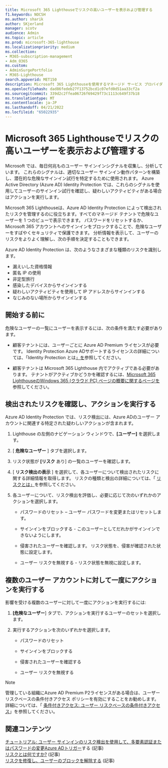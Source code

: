 ```yaml
---
title: Microsoft 365 Lighthouseでリスクの高いユーザーを表示および管理する
f1.keywords: NOCSH
ms.author: sharik
author: SKjerland
manager: scotv
audience: Admin
ms.topic: article
ms.prod: microsoft-365-lighthouse
ms.localizationpriority: medium
ms.collection:
- M365-subscription-management
- Adm_O365
ms.custom:
- AdminSurgePortfolio
- M365-Lighthouse
search.appverid: MET150
description: Microsoft 365 Lighthouseを使用するマネージド サービス プロバイダー (MSP) の場合は、危険なユーザーを表示および管理する方法について説明します。
ms.openlocfilehash: dad86fedeb27f13752bcd1c07efd0d51aa33cf2a
ms.sourcegitcommit: 339d2c2ffea06726f69429f73c1113c649f37b18
ms.translationtype: MT
ms.contentlocale: ja-JP
ms.lasthandoff: 04/21/2022
ms.locfileid: "65022935"
---
```

# <a name="view-and-manage-risky-users-in-microsoft-365-lighthouse"></a>Microsoft 365 Lighthouseでリスクの高いユーザーを表示および管理する

Microsoft では、毎日何兆ものユーザー サインインシグナルを収集し、分析しています。 これらのシグナルは、適切なユーザー サインイン動作パターンを構築し、潜在的な危険なサインイン試行を特定するために使用されます。 Azure Active Directory (Azure AD) Identity Protection では、これらのシグナルを使用してユーザーのサインイン試行を確認し、疑わしいアクティビティがある場合はアクションを実行します。

Microsoft 365 Lighthouseは、Azure AD Identity Protection によって検出されたリスクを管理するのに役立ちます。すべてのマネージド テナントで危険なユーザーを 1 つのビューで表示できます。 パスワードをリセットするか、Microsoft 365 アカウントへのサインインをブロックすることで、危険なユーザーをすばやくセキュリティで保護できます。 分析情報を表示して、ユーザーのリスクをよりよく理解し、次の手順を決定することもできます。

Azure AD Identity Protection は、次のようなさまざまな種類のリスクを識別します。

- 漏えいした資格情報
- 匿名 IP の使用
- 非定型旅行
- 感染したデバイスからサインインする
- 疑わしいアクティビティを使用して IP アドレスからサインインする
- なじみのない場所からサインインする

## <a name="before-you-begin"></a>開始する前に

危険なユーザーの一覧にユーザーを表示するには、次の条件を満たす必要があります。

- 顧客テナントには、ユーザーごとに Azure AD Premium ライセンスが必要です。 Identity Protection Azure ADサポートするライセンスの詳細については、「Identity Protection とは[」を](/azure/active-directory/identity-protection/overview-identity-protection)参照してください。

- 顧客テナントは Microsoft 365 Lighthouse 内でアクティブである必要があります。 テナントがアクティブかどうかを確認するには、[Microsoft 365 LighthouseのWindows 365 (クラウド PC) ページの概要に関するページを](m365-lighthouse-tenant-list-overview.md)参照してください。

## <a name="review-detected-risks-and-take-action"></a>検出されたリスクを確認し、アクションを実行する

Azure AD Identity Protection では、リスク検出には、Azure ADのユーザー アカウントに関連する特定された疑わしいアクションが含まれます。

1. Lighthouse の左側のナビゲーション ウィンドウで、**[ユーザー]** を選択します。

2. [ **危険なユーザー** ] タブを選択します。

3. リスク状態が **[リスク** あり] の一覧のユーザーを確認します。

4. [ **リスク検出の表示** ] を選択して、各ユーザーについて検出されたリスクに関する詳細情報を取得します。 リスクの種類と検出の詳細については、「 [リスクとは」](/azure/active-directory/identity-protection/concept-identity-protection-risks)を参照してください。

5. 各ユーザーについて、リスク検出を評価し、必要に応じて次のいずれかのアクションを選択します。

    - パスワードのリセット – ユーザー パスワードを変更またはリセットします。

    - サインインをブロックする - このユーザーとしてだれかがサインインできないようにします。

    - 侵害されたユーザーを確認します。 リスク状態を、侵害が確認された状態に設定します。

    - ユーザー リスクを無視する - リスク状態を無視に設定します。

## <a name="take-action-on-multiple-user-accounts-at-once"></a>複数のユーザー アカウントに対して一度にアクションを実行する

影響を受ける複数のユーザーに対して一度にアクションを実行するには:

1. **[危険なユーザー**] タブで、アクションを実行するユーザーのセットを選択します。

2. 実行するアクションを次のいずれかを選択します。

    - パスワードのリセット

    - サインインをブロックする

    - 侵害されたユーザーを確認する

    - ユーザー リスクを無視する

> [!NOTE]
> 管理している組織にAzure AD Premium P2ライセンスがある場合は、ユーザー リスクベースの条件付きアクセス ポリシーを有効にすることをお勧めします。 詳細については、「 [条件付きアクセス: ユーザー リスクベースの条件付きアクセス](/azure/active-directory/conditional-access/howto-conditional-access-policy-risk-user)」を参照してください。

## <a name="related-content"></a>関連コンテンツ
[チュートリアル: ユーザー サインインのリスク検出を使用して、多要素認証またはパスワードの変更Azure ADトリガー](/azure/active-directory/authentication/tutorial-risk-based-sspr-mfa)する (記事)\
[リスクとは何ですか?](/azure/active-directory/identity-protection/concept-identity-protection-risks) (記事) \
[リスクを修復し、ユーザーのブロックを解除する](/azure/active-directory/identity-protection/howto-identity-protection-remediate-unblock) (記事)
